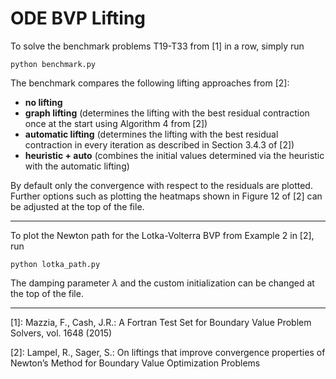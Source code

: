 # ODE BVP Lifting


To solve the benchmark problems T19-T33 from [1] in a row, simply run 
```
python benchmark.py
```
The benchmark compares the following lifting approaches from [2]:
- <b>no lifting</b>
- <b>graph lifting</b> (determines the lifting with the best residual contraction once at the start using Algorithm 4 from [2])
- <b>automatic lifting</b> (determines the lifting with the best residual contraction in every iteration as described in Section 3.4.3 of [2])
- <b>heuristic + auto</b> (combines the initial values determined via the heuristic with the automatic lifting)

By default only the convergence with respect to the residuals are plotted. Further options such as plotting the heatmaps shown in Figure 12 of [2] can be adjusted at the top of the file.

---

To plot the Newton path for the Lotka-Volterra BVP from Example 2 in [2], run
```
python lotka_path.py
```
The damping parameter $\lambda$ and the custom initialization can be changed at the top of the file.

---

[1]: Mazzia, F., Cash, J.R.: A Fortran Test Set for Boundary Value Problem Solvers, vol. 1648 (2015)

[2]: Lampel, R., Sager, S.: On liftings that improve convergence properties of Newton’s Method for Boundary Value Optimization Problems
